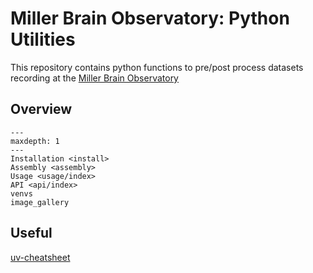 # Miller Brain Observatory: Python Utilities

This repository contains python functions to pre/post process datasets recording at the [Miller Brain Observatory](https://mbo.rockefeller.edu)

## Overview

```{toctree}
---
maxdepth: 1
---
Installation <install>
Assembly <assembly>
Usage <usage/index>
API <api/index>
venvs
image_gallery
```

## Useful 

[uv-cheatsheet](https://www.saaspegasus.com/guides/uv-deep-dive/#cheatsheet-common-operations-in-uvs-workflows)
